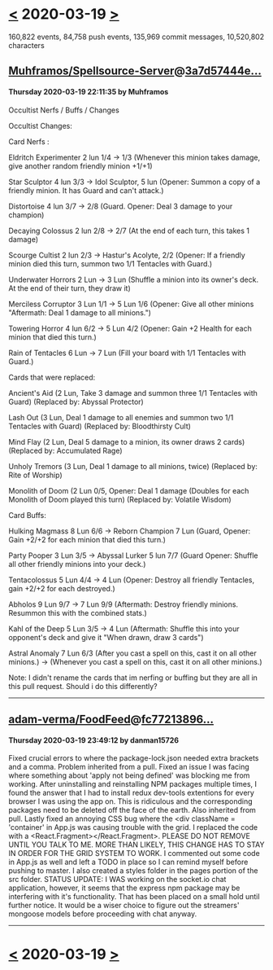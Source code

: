 # [<](2020-03-18.md) 2020-03-19 [>](2020-03-20.md)

160,822 events, 84,758 push events, 135,969 commit messages, 10,520,802 characters


## [Muhframos/Spellsource-Server](https://github.com/Muhframos/Spellsource-Server)@[3a7d57444e...](https://github.com/Muhframos/Spellsource-Server/commit/3a7d57444e11f9afb2380483d192340b08723639)
#### Thursday 2020-03-19 22:11:35 by Muhframos

Occultist Nerfs / Buffs / Changes

Occultist Changes:

Card Nerfs :

Eldritch Experimenter 2 lun 1/4 -> 1/3 (Whenever this minion takes damage, give another random friendly minion +1/+1)

Star Sculptor 4 lun 3/3 -> Idol Sculptor, 5 lun (Opener: Summon a copy of a friendly minion. It has Guard and can't attack.)

Distortoise 4 lun 3/7 -> 2/8 (Guard. Opener: Deal 3 damage to your champion)

Decaying Colossus 2 lun 2/8 -> 2/7 (At the end of each turn, this takes 1 damage)

Scourge Cultist 2 lun 2/3 -> Hastur's Acolyte, 2/2 (Opener: If a friendly minion died this turn, summon two 1/1 Tentacles with Guard.)

Underwater Horrors 2 Lun -> 3 Lun (Shuffle a minion into its owner's deck. At the end of their turn, they draw it)

Merciless Corruptor 3 Lun 1/1 -> 5 Lun 1/6 (Opener: Give all other minions "Aftermath: Deal 1 damage to all minions.")

Towering Horror 4 lun 6/2 -> 5 Lun 4/2 (Opener: Gain +2 Health for each minion that died this turn.)

Rain of Tentacles 6 Lun -> 7 Lun (Fill your board with 1/1 Tentacles with Guard.)


Cards that were replaced:

Ancient's Aid (2 Lun, Take 3 damage and summon three 1/1 Tentacles with Guard)
(Replaced by: Abyssal Protector)

Lash Out (3 Lun, Deal 1 damage to all enemies and summon two 1/1 Tentacles with Guard)
(Replaced by: Bloodthirsty Cult)

Mind Flay (2 Lun, Deal 5 damage to a minion, its owner draws 2 cards)
(Replaced by: Accumulated Rage)

Unholy Tremors (3 Lun, Deal 1 damage to all minions, twice)
(Replaced by: Rite of Worship)

Monolith of Doom (2 Lun 0/5, Opener: Deal 1 damage (Doubles for each Monolith of Doom played this turn)
(Replaced by: Volatile Wisdom)


Card Buffs:

Hulking Magmass 8 Lun 6/6 -> Reborn Champion 7 Lun (Guard, Opener: Gain +2/+2 for each minion that died this turn.)

Party Pooper 3 Lun 3/5 -> Abyssal Lurker 5 lun 7/7 (Guard Opener: Shuffle all other friendly minions into your deck.)

Tentacolossus 5 Lun 4/4 -> 4 Lun (Opener: Destroy all friendly Tentacles, gain +2/+2 for each destroyed.)

Abholos 9 Lun 9/7 -> 7 Lun 9/9 (Aftermath: Destroy friendly minions. Resummon this with the combined stats.)

Kahl of the Deep 5 Lun 3/5 -> 4 Lun (Aftermath: Shuffle this into your opponent's deck and give it "When drawn, draw 3 cards")

Astral Anomaly 7 Lun 6/3 (After you cast a spell on this, cast it on all other minions.) -> (Whenever you cast a spell on this, cast it on all other minions.)


Note: I didn't rename the cards that im nerfing or buffing but they are all in this pull request. Should i do this differently?

---
## [adam-verma/FoodFeed](https://github.com/adam-verma/FoodFeed)@[fc77213896...](https://github.com/adam-verma/FoodFeed/commit/fc77213896574ac6425979f0e33bc418c1d2a9c6)
#### Thursday 2020-03-19 23:49:12 by danman15726

Fixed crucial errors to where the package-lock.json needed extra brackets and a comma. Problem inherited from a pull. Fixed an issue I was facing where something about 'apply not being defined' was blocking me from working. After uninstalling and reinstalling NPM packages multiple times, I found the answer that I had to install redux dev-tools extentions for every browser I was using the app on. This is ridiculous and the corresponding packages need to be deleted off the face of the earth. Also inherited from pull. Lastly fixed an annoying CSS bug where the <div className = 'container' </div> in App.js was causing trouble with the grid. I replaced the code with a <React.Fragment></React.Fragment>. PLEASE DO NOT REMOVE UNTIL YOU TALK TO ME. MORE THAN LIKELY, THIS CHANGE HAS TO STAY IN ORDER FOR THE GRID SYSTEM TO WORK. I commented out some code in App.js as well and left a TODO in place so I can remind myself before pushing to master. I also created a styles folder in the pages portion of the src folder. STATUS UPDATE:  I WAS working on the socket.io chat application, however, it seems that the express npm package may be interfering with it's functionality. That has been placed on a small hold until further notice. It would be a wiser choice to figure out the streamers' mongoose models before proceeding with chat anyway.

---

# [<](2020-03-18.md) 2020-03-19 [>](2020-03-20.md)

